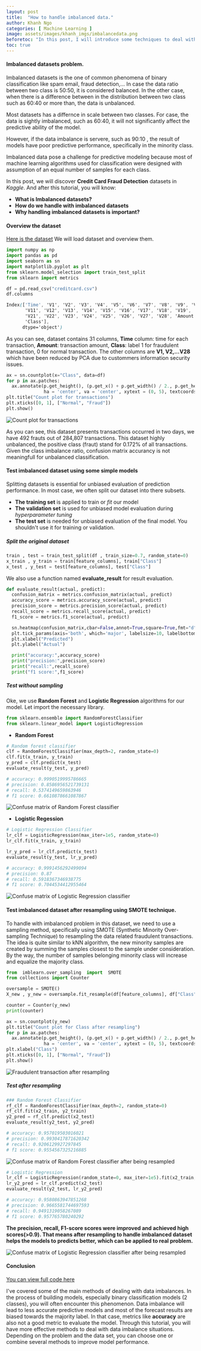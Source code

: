```yaml
---
layout: post
title:  "How to handle imbalanced data."
author: Khanh Ngo
categories: [ Machine Learning ]
image: assets/images/khanh_imgs/imbalancedata.png
beforetoc: "In this post, I will introduce some techniques to deal with imbalanced data because the datasets are often extremely imbalanced."
toc: true
---
```


#### Imbalanced datasets problem.
Imbalanced datasets is the one of common phenomena of binary classification like spam email, fraud detection,... In case the data ratio between two class is 50:50, it is considered balanced. In the other case, when there is a difference between in the distribution between two class such as 60:40 or more than, the data is unbalanced.

Most datasets has a differnce in scale between two classes. For case, the data is sightly imbalanced, such as 60:40, it will not significantly affect the predictive ability of the model.

However, if the data imbalance is servere, such as 90:10 , the result of models have poor predictive performance, specifically in the minority class.

Imbalanced data pose a challenge for predictive modeling because most of machine learning algorithms used for classification were designed with assumption of an equal number of samples for each class.

In this post, we will discover **Credit Card Fraud Detection** datasets in _Kaggle_. And after this tutorial, you will know:

- **What is Imbalanced datasets?**
- **How do we handle with imbalanced datasets**
- **Why handling imbalanced datasets is important?**

#### Overview the dataset
[Here is the dataset](https://www.kaggle.com/mlg-ulb/creditcardfraud)
We will load dataset and overview them.

```python
import numpy as np
import pandas as pd
import seaborn as sn
import matplotlib.pyplot as plt
from sklearn.model_selection import train_test_split
from sklearn import metrics

df = pd.read_csv("creditcard.csv")
df.columns
```

```css
Index(['Time', 'V1', 'V2', 'V3', 'V4', 'V5', 'V6', 'V7', 'V8', 'V9', 'V10',
       'V11', 'V12', 'V13', 'V14', 'V15', 'V16', 'V17', 'V18', 'V19', 'V20',
       'V21', 'V22', 'V23', 'V24', 'V25', 'V26', 'V27', 'V28', 'Amount',
       'Class'],
      dtype='object')
```
As you can see, dataset contains 31 columns, **Time** column: time for each transaction, **Amount**: transaction amount, **Class**: label 1 for fraudulent transaction, 0 for normal transaction. The other columns are **V1, V2,...V28** which have been reduced by PCA due to custommers information security issues.

```python
ax = sn.countplot(x="Class", data=df)
for p in ax.patches:
  ax.annotate(p.get_height(), (p.get_x() + p.get_width() / 2., p.get_height()),\
              ha = 'center', va = 'center', xytext = (0, 5), textcoords = 'offset points')
plt.title("Count plot for transactions")
plt.xticks([0, 1], ["Normal", "Fraud"])
plt.show()
```

![Count plot for transactions](../assets/images/khanh_imgs/count_transaction.png)

As you can see, this dataset presents transactions occurred in two days, we have 492 frauts out of 284,807 transactions. This dataset highly unbalanced, the positive class (fraut) stand for 0.172% of all transactions. Given the class imbalance ratio, confusion matrix accurancy is not meaningfull for unbalanced classification.

#### Test imbalanced dataset using some simple models

Splitting datasets is essential for unbiased evaluation of prediction performance. In most case, we often split our dataset into there subsets.
- **The training set** is applied to train or _fit_ our model
- **The validation set** is used for unbiased model evaluation during _hyperparameter tuning_
- **The test set** is needed for unbiased evaluation of the final model. You shouldn't use it for training or validation.

##### Split the original dataset

```python
train , test = train_test_split(df , train_size=0.7, random_state=0)
x_train , y_train = train[feature_columns], train["Class"]
x_test , y_test = test[feature_columns], test["Class"]
```

We also use a function named **evaluate_result** for result evaluation.
```python
def evaluate_result(actual, predict):
  confusion_matrix = metrics.confusion_matrix(actual, predict)
  accuracy_score = metrics.accuracy_score(actual, predict)
  precision_score = metrics.precision_score(actual, predict)
  recall_score = metrics.recall_score(actual, predict)
  f1_score = metrics.f1_score(actual, predict)

  sn.heatmap(confusion_matrix,cbar=False,annot=True,square=True,fmt="d")
  plt.tick_params(axis='both', which='major', labelsize=10, labelbottom = False, bottom=False, top = False, labeltop=True)
  plt.xlabel("Predicted")
  plt.ylabel("Actual")

  print("accuracy:",accuracy_score)
  print("precision:",precision_score)
  print("recall:",recall_score)
  print("f1 score:",f1_score)
```

##### Test without sampling
Oke, we use **Random Forest** and **Logistic Regression** algorithms for our model. Let import the necessary library.

```python
from sklearn.ensemble import RandomForestClassifier
from sklearn.linear_model import LogisticRegression
```

- **Random Forest**

```python 
# Random forest classifier
clf = RandomForestClassifier(max_depth=2, random_state=0)
clf.fit(x_train, y_train)
y_pred = clf.predict(x_test)
evaluate_result(y_test, y_pred)

# accuracy: 0.9990519995786665
# precision: 0.8586956521739131
# recall: 0.5374149659863946
# f1 score: 0.6610878661087867
```

![Confuse matrix of Random Forest classifier](../assets/images/khanh_imgs/random-forest.png)

- **Logistic Regession**

```python
# Logistic Regression Classifier
lr_clf = LogisticRegression(max_iter=1e5, random_state=0)
lr_clf.fit(x_train, y_train)

lr_y_pred = lr_clf.predict(x_test)
evaluate_result(y_test, lr_y_pred)

# accuracy: 0.9991456292499094
# precision: 0.87
# recall: 0.5918367346938775
# f1 score: 0.7044534412955464
```

![Confuse matrix of Logistic Regression classifier](../assets/images/khanh_imgs/logistic.png)

#### Test imbalanced dataset after resampling using SMOTE technique.

To handle with imbalanced problem in this dataset, we need to use a sampling method, specifically using SMOTE (Synthetic Minority Over-sampling Technique) to resampling the data related fraudulent transactions. The idea is quite similar to kNN algorithm, the new minority samples are created by summing the samples closest to the sample under consideration. By the way, the number of samples belonging minority class will increase and equalize the majority class.

```python
from  imblearn.over_sampling  import  SMOTE
from collections import Counter

oversample = SMOTE()
X_new , y_new = oversample.fit_resample(df[feature_columns], df["Class"])

counter = Counter(y_new)
print(counter)

ax = sn.countplot(y_new)
plt.title("Count plot for Class after resampling")
for p in ax.patches:
  ax.annotate(p.get_height(), (p.get_x() + p.get_width() / 2., p.get_height()),\
              ha = 'center', va = 'center', xytext = (0, 5), textcoords = 'offset points')
plt.xlabel("Class")
plt.xticks([0, 1], ["Normal", "Fraud"])
plt.show()
```

![Fraudulent transaction after resampling](../assets/images/khanh_imgs/resampling.png)

##### Test after resampling

```python
### Random Forest Classifier
rf_clf = RandomForestClassifier(max_depth=2, random_state=0)
rf_clf.fit(x2_train, y2_train)
y2_pred = rf_clf.predict(x2_test)
evaluate_result(y2_test, y2_pred)

# accuracy: 0.957019503016021
# precision: 0.9930417871620342
# recall: 0.9206129927297845
# f1 score: 0.9554567325216885
```

![Confuse matrix of Random Forest classifier after being resampled](../assets/images/khanh_imgs/random-forest-resampling.png)

```python
# Logistic Regression
lr_clf = LogisticRegression(random_state=0, max_iter=1e5).fit(x2_train, y2_train)
lr_y2_pred = lr_clf.predict(x2_test)
evaluate_result(y2_test, lr_y2_pred)

# accuracy: 0.9580863947851268
# precision: 0.9665581744697593
# recall: 0.9491319058267089
# f1 score: 0.957765780240292
```

**The precision, recall, F1-score scores were improved and achieved high scores(>0.9). That means after resampling to  handle imbalanced dataset helps the models to predicts better, which can be applied to real problem.**

![Confuse matrix of Logistic Regression classifier after being resampled](../assets/images/khanh_imgs/logistic-resampling.png)

#### Conclusion

[You can view full code here](https://github.com/Atlas-Data-Team/blog/blob/khanh-dev/code/smote.py)

I've covered some of the main methods of dealing with data imbalances. In the process of building models, especially binary classification models (2 classes), you will often encounter this phenomenon. Data imbalance will lead to less accurate predictive models and most of the forecast results are biased towards the majority label. In that case, metrics like **accuracy** are also not a good metric to evaluate the model. Through this tutorial, you will have more effective methods to deal with data imbalance situations. Depending on the problem and the data set, you can choose one or combine several methods to improve model performance.